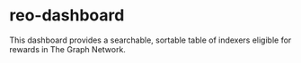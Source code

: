 # reo-dashboard
This dashboard provides a searchable, sortable table of indexers eligible for rewards in The Graph Network.
